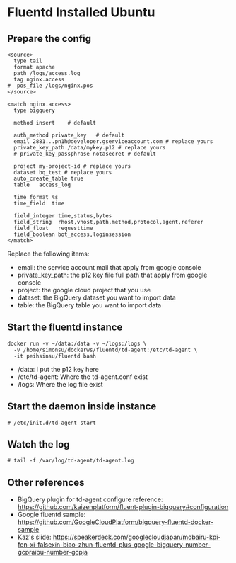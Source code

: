 # Fluentd Installed Ubuntu

## Prepare the config

```
<source>
  type tail
  format apache
  path /logs/access.log
  tag nginx.access
#  pos_file /logs/nginx.pos
</source>

<match nginx.access>
  type bigquery

  method insert    # default

  auth_method private_key   # default
  email 2881...pn1h@developer.gserviceaccount.com # replace yours
  private_key_path /data/mykey.p12 # replace yours
  # private_key_passphrase notasecret # default

  project my-project-id # replace yours
  dataset bq_test # replace yours
  auto_create_table true
  table   access_log

  time_format %s
  time_field  time

  field_integer time,status,bytes
  field_string  rhost,vhost,path,method,protocol,agent,referer
  field_float   requesttime
  field_boolean bot_access,loginsession
</match>
```

Replace the following items:
* email: the service account mail that apply from google console
* private_key_path: the p12 key file full path that apply from google console
* project: the google cloud project that you use
* dataset: the BigQuery dataset you want to import data
* table: the BigQuery table you want to import data

## Start the fluentd instance

```
docker run -v ~/data:/data -v ~/logs:/logs \
  -v /home/simonsu/dockerws/fluentd/td-agent:/etc/td-agent \
  -it peihsinsu/fluentd bash
```

* /data: I put the p12 key here
* /etc/td-agent: Where the td-agent.conf exist
* /logs: Where the log file exist

## Start the daemon inside instance

```
# /etc/init.d/td-agent start
```

## Watch the log

```
# tail -f /var/log/td-agent/td-agent.log
```

## Other references

* BigQuery plugin for td-agent configure reference: https://github.com/kaizenplatform/fluent-plugin-bigquery#configuration
* Google fluentd sample: https://github.com/GoogleCloudPlatform/bigquery-fluentd-docker-sample
* Kaz's slide: https://speakerdeck.com/googlecloudjapan/mobairu-kpi-fen-xi-falsexin-biao-zhun-fluentd-plus-google-bigquery-number-gcpraibu-number-gcpja

